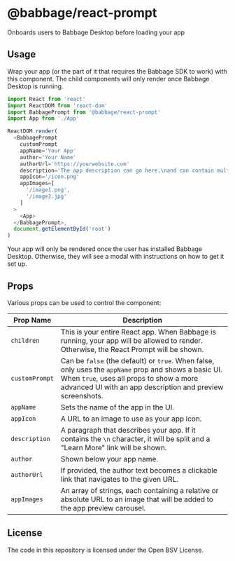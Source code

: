 # @babbage/react-prompt

Onboards users to Babbage Desktop before loading your app

## Usage

Wrap your app (or the part of it that requires the Babbage SDK to work) with this component. The child components will only render once Babbage Desktop is running.

```js
import React from 'react'
import ReactDOM from 'react-dom'
import BabbagePrompt from '@babbage/react-prompt'
import App from './App'

ReactDOM.render(
  <BabbagePrompt
    customPrompt
    appName='Your App'
    author='Your Name'
    authorUrl='https://yourwebsite.com'
    description='The app description can go here,\nand can contain multiple lines'
    appIcon='/icon.png'
    appImages=[
      '/image1.png',
      '/image2.jpg'
    ]
  >
    <App>
  </BabbagePrompt>,
  document.getElementById('root')
)
```

Your app will only be rendered once the user has installed Babbage Desktop. Otherwise, they will see a modal with instructions on how to get it set up.

## Props

Various props can be used to control the component:

Prop Name      | Description
---------------|------------------------------------------
`children`     | This is your entire React app. When Babbage is running, your app will be allowed to render. Otherwise, the React Prompt will be shown.
`customPrompt` | Can be `false` (the default) or `true`. When false, only uses the `appName` prop and shows a basic UI. When `true`, uses all props to show a more advanced UI with an app description and preview screenshots.
`appName`      | Sets the name of the app in the UI.
`appIcon`      | A URL to an image to use as your app icon.
`description`  | A paragraph that describes your app. If it contains the `\n` character, it will be split and a "Learn More" link will be shown.
`author`       | Shown below your app name.
`authorUrl`    | If provided, the author text becomes a clickable link that navigates to the given URL.
`appImages`    | An array of strings, each containing a relative or absolute URL to an image that will be added to the app preview carousel.

## License

The code in this repository is licensed under the Open BSV License.
